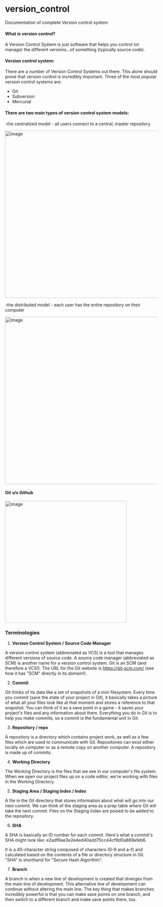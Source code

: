 # version_control
Documentation of complete Version control system

#### What is version control?
A Version Control System is just software that helps you control (or manage) the different versions...of something (typically source code).

#### Version control system:
There are a number of Version Control Systems out there. This alone should prove that version control is incredibly important. Three of the most popular version control systems are:

- Git
- Subversion
- Mercurial

#### There are two main types of version control system models:

-the centralized model - all users connect to a central, master repository

<img width="550" alt="image" src="https://user-images.githubusercontent.com/75114179/189885189-9b398d11-f49e-4a4b-bda7-e2bd25530852.png">

-the distributed model - each user has the entire repository on their computer

<img width="550" alt="image" src="https://user-images.githubusercontent.com/75114179/189885290-cf4bd87f-f95e-46da-863c-f29833057fa3.png">

#### Git v/s Github

<img width="400" alt="image" src="https://user-images.githubusercontent.com/75114179/189885553-2497c6c5-dd09-4bf9-bf9e-34d71c1702eb.png">

### Terminologies

1. **Version Control System / Source Code Manager**

A version control system (abbreviated as VCS) is a tool that manages different versions of source code. A source code manager (abbreviated as SCM) is another name for a version control system. Git is an SCM (and therefore a VCS!). The URL for the Git website is https://git-scm.com/ (see how it has "SCM" directly in its domain!).

2. **Commit**

Git thinks of its data like a set of snapshots of a mini filesystem. Every time you commit (save the state of your project in Git), it basically takes a picture of what all your files look like at that moment and stores a reference to that snapshot. You can think of it as a save point in a game - it saves your project's files and any information about them.
Everything you do in Git is to help you make commits, so a commit is the fundamental unit in Git.

3. **Repository / repo**

A repository is a directory which contains project work, as well as a few files which are used to communicate with Git. Repositories can exist either locally on computer or as a remote copy on another computer. A repository is made up of commits.

4. **Working Directory**

The Working Directory is the files that we see in our computer's file system. When we open our project files up on a code editor, we're working with files in the Working Directory.

5. **Staging Area / Staging Index / Index**

A file in the Git directory that stores information about what will go into our next commit. We can think of the staging area as a prep table where Git will take the next commit. Files on the Staging Index are poised to be added to the repository.

6. **SHA**

A SHA is basically an ID number for each commit. Here's what a commit's SHA might look like: e2adf8ae3e2e4ed40add75cc44cf9d0a869afeb6.

It is a 40-character string composed of characters (0–9 and a–f) and calculated based on the contents of a file or directory structure in Git. "SHA" is shorthand for "Secure Hash Algorithm".

7. **Branch**

A branch is when a new line of development is created that diverges from the main line of development. This alternative line of development can continue without altering the main line. The key thing that makes branches incredibly powerful is that you can make save points on one branch, and then switch to a different branch and make save points there, too.


